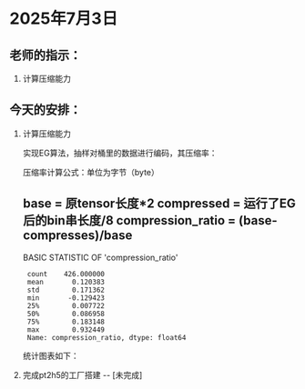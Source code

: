 # 2025年7月3日

## 老师的指示：
1. 计算压缩能力

## 今天的安排：
1. 计算压缩能力

    实现EG算法，抽样对桶里的数据进行编码，其压缩率：

    压缩率计算公式：单位为字节（byte）
    
    base = 原tensor长度*2
    compressed = 运行了EG后的bin串长度/8
    compression_ratio = (base-compresses)/base
    ---------------------------------------
    BASIC STATISTIC OF 'compression_ratio'

        count    426.000000
        mean       0.120383
        std        0.171362
        min       -0.129423
        25%        0.007722
        50%        0.086958
        75%        0.183148
        max        0.932449
        Name: compression_ratio, dtype: float64

    统计图表如下：


2. 完成pt2h5的工厂搭建
    -- [未完成]